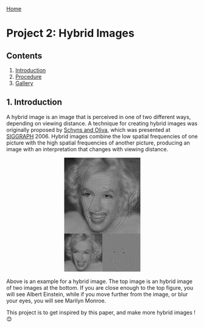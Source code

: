 [Home](index)

# Project 2: Hybrid Images

<a name="contents"></a>
## Contents
1. [Introduction](#intro)
2. [Procedure](#procedure)
3. [Gallery](#gallery)

<a name="intro"></a>
## 1. Introduction
A hybrid image is an image that is perceived in one of two different ways, depending on viewing distance. A technique for creating hybrid images was originally proposed by [Schyns and Oliva](http://cvcl.mit.edu/publications/OlivaTorralb_Hybrid_Siggraph06.pdf), which was presented at [SIGGRAPH](https://www.siggraph.org/) 2006. Hybrid images combine the low spatial frequencies of one picture with the high spatial frequencies of another picture, producing an image with an interpretation that changes with viewing distance.  

<div id="container">
<center>
    <img src="Project-2/report/einstein-monroe.jpg"
    width="200"/>
</center>
</div>


Above is an example for a hybrid image. The top image is an hybrid image of two images at the bottom. If you are close enough to the top figure, you will see Albert Einstein, while if you move further from the image, or blur your eyes, you will see Marilyn Monroe.

This project is to get inspired by this paper, and make more hybrid images !  :blush:
